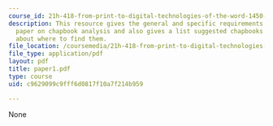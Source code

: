 ```yaml
---
course_id: 21h-418-from-print-to-digital-technologies-of-the-word-1450-present-fall-2005
description: This resource gives the general and specific requirements for the final
  paper on chapbook analysis and also gives a list suggested chapbooks and information
  about where to find them.
file_location: /coursemedia/21h-418-from-print-to-digital-technologies-of-the-word-1450-present-fall-2005/c9629099c9fff6d0817f10a7f214b959_paper1.pdf
file_type: application/pdf
layout: pdf
title: paper1.pdf
type: course
uid: c9629099c9fff6d0817f10a7f214b959

---
```

None